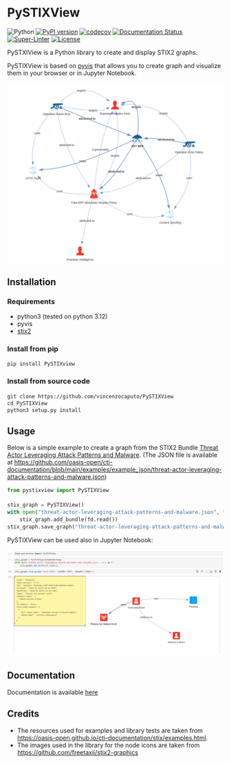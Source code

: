 # PySTIXView
![Python](https://img.shields.io/badge/python-3670A0?style=for-the-badge&logo=python&logoColor=ffdd54) [![PyPI version](https://badge.fury.io/py/PySTIXview.svg)](https://badge.fury.io/py/PySTIXview) [![codecov](https://codecov.io/gh/vincenzocaputo/PySTIXView/graph/badge.svg?token=812G6NT5JP)](https://codecov.io/gh/vincenzocaputo/PySTIXView) [![Documentation Status](https://readthedocs.org/projects/pystixview/badge/?version=latest)](https://pystixview.readthedocs.io/en/latest/?badge=latest) [![Super-Linter](https://github.com/vincenzocaputo/PySTIXView/actions/workflows/lint.yml/badge.svg)](https://github.com/marketplace/actions/super-linter) [![License](https://img.shields.io/badge/License-BSD_3--Clause-blue.svg)](https://opensource.org/licenses/BSD-3-Clause)

PySTXIView is a Python library to create and display STIX2 graphs.

PySTIXView is based on [pyvis](https://github.com/WestHealth/pyvis/) that allows you to create graph and visualize them in your browser or in Jupyter Notebook.

![](https://raw.githubusercontent.com/vincenzocaputo/PySTIXView/main/_media/graph_example.png)

## Installation

### Requirements
- python3 (tested on python 3.12)
- pyvis
- [stix2](https://github.com/oasis-open/cti-python-stix2)

### Install from pip
```
pip install PySTIXview
```

### Install from source code

```
git clone https://github.com/vincenzocaputo/PySTIXView
cd PySTIXView
python3 setup.py install
```

## Usage

Below is a simple example to create a graph from the STIX2 Bundle [Threat Actor Leveraging Attack Patterns and Malware](https://oasis-open.github.io/cti-documentation/examples/threat-actor-leveraging-attack-patterns-and-malware). (The JSON file is available at https://github.com/oasis-open/cti-documentation/blob/main/examples/example_json/threat-actor-leveraging-attack-patterns-and-malware.json)

```python
from pystixview import PySTIXView

stix_graph = PySTIXView()
with open("threat-actor-leveraging-attack-patterns-and-malware.json", "r") as fd:
    stix_graph.add_bundle(fd.read())
stix_graph.save_graph("threat-actor-leveraging-attack-patterns-and-malware.html", width="100%", height="600px")
```

PySTIXView can be used also in Jupyter Notebook:

![](https://raw.githubusercontent.com/vincenzocaputo/PySTIXView/main/_media/jupyter_example.png)

## Documentation

Documentation is available [here](https://pystixview.readthedocs.io/en/latest/)

## Credits

- The resources used for examples and library tests are taken from https://oasis-open.github.io/cti-documentation/stix/examples.html.
- The images used in the library for the node icons are taken from https://github.com/freetaxii/stix2-graphics
